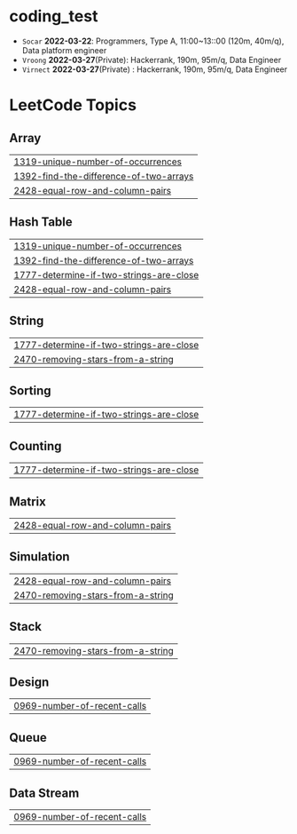 # coding_test
- `Socar` **2022-03-22**: Programmers, Type A, 11:00~13::00 (120m, 40m/q), Data platform engineer
- `Vroong` **2022-03-27**(Private): Hackerrank, 190m, 95m/q, Data Engineer
- `Virnect` **2022-03-27**(Private) : Hackerrank, 190m, 95m/q, Data Engineer
<!---LeetCode Topics Start-->
# LeetCode Topics
## Array
|  |
| ------- |
| [1319-unique-number-of-occurrences](https://github.com/Gyeong-Hyeon/coding_test/tree/master/1319-unique-number-of-occurrences) |
| [1392-find-the-difference-of-two-arrays](https://github.com/Gyeong-Hyeon/coding_test/tree/master/1392-find-the-difference-of-two-arrays) |
| [2428-equal-row-and-column-pairs](https://github.com/Gyeong-Hyeon/coding_test/tree/master/2428-equal-row-and-column-pairs) |
## Hash Table
|  |
| ------- |
| [1319-unique-number-of-occurrences](https://github.com/Gyeong-Hyeon/coding_test/tree/master/1319-unique-number-of-occurrences) |
| [1392-find-the-difference-of-two-arrays](https://github.com/Gyeong-Hyeon/coding_test/tree/master/1392-find-the-difference-of-two-arrays) |
| [1777-determine-if-two-strings-are-close](https://github.com/Gyeong-Hyeon/coding_test/tree/master/1777-determine-if-two-strings-are-close) |
| [2428-equal-row-and-column-pairs](https://github.com/Gyeong-Hyeon/coding_test/tree/master/2428-equal-row-and-column-pairs) |
## String
|  |
| ------- |
| [1777-determine-if-two-strings-are-close](https://github.com/Gyeong-Hyeon/coding_test/tree/master/1777-determine-if-two-strings-are-close) |
| [2470-removing-stars-from-a-string](https://github.com/Gyeong-Hyeon/coding_test/tree/master/2470-removing-stars-from-a-string) |
## Sorting
|  |
| ------- |
| [1777-determine-if-two-strings-are-close](https://github.com/Gyeong-Hyeon/coding_test/tree/master/1777-determine-if-two-strings-are-close) |
## Counting
|  |
| ------- |
| [1777-determine-if-two-strings-are-close](https://github.com/Gyeong-Hyeon/coding_test/tree/master/1777-determine-if-two-strings-are-close) |
## Matrix
|  |
| ------- |
| [2428-equal-row-and-column-pairs](https://github.com/Gyeong-Hyeon/coding_test/tree/master/2428-equal-row-and-column-pairs) |
## Simulation
|  |
| ------- |
| [2428-equal-row-and-column-pairs](https://github.com/Gyeong-Hyeon/coding_test/tree/master/2428-equal-row-and-column-pairs) |
| [2470-removing-stars-from-a-string](https://github.com/Gyeong-Hyeon/coding_test/tree/master/2470-removing-stars-from-a-string) |
## Stack
|  |
| ------- |
| [2470-removing-stars-from-a-string](https://github.com/Gyeong-Hyeon/coding_test/tree/master/2470-removing-stars-from-a-string) |
## Design
|  |
| ------- |
| [0969-number-of-recent-calls](https://github.com/Gyeong-Hyeon/coding_test/tree/master/0969-number-of-recent-calls) |
## Queue
|  |
| ------- |
| [0969-number-of-recent-calls](https://github.com/Gyeong-Hyeon/coding_test/tree/master/0969-number-of-recent-calls) |
## Data Stream
|  |
| ------- |
| [0969-number-of-recent-calls](https://github.com/Gyeong-Hyeon/coding_test/tree/master/0969-number-of-recent-calls) |
<!---LeetCode Topics End-->